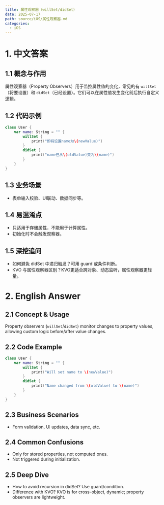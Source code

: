 ```yaml
---
title: 属性观察器（willSet/didSet）
date: 2025-07-17
path: source/iOS/属性观察器.md
categories:
  - iOS
---
```


# 1. 中文答案

## 1.1 概念与作用
属性观察器（Property Observers）用于监控属性值的变化，常见的有 `willSet`（将要设置）和 `didSet`（已经设置）。它们可以在属性值发生变化前后执行自定义逻辑。

## 1.2 代码示例
```swift
class User {
    var name: String = "" {
        willSet {
            print("即将设置name为\(newValue)")
        }
        didSet {
            print("name已从\(oldValue)变为\(name)")
        }
    }
}
```

## 1.3 业务场景
- 表单输入校验、UI联动、数据同步等。

## 1.4 易混淆点
- 只适用于存储属性，不能用于计算属性。
- 初始化时不会触发观察器。

## 1.5 深挖追问
- 如何避免 didSet 中递归触发？可用 guard 或条件判断。
- KVO 与属性观察器区别？KVO更适合跨对象、动态监听，属性观察器更轻量。

# 2. English Answer

## 2.1 Concept & Usage
Property observers (`willSet`/`didSet`) monitor changes to property values, allowing custom logic before/after value changes.

## 2.2 Code Example
```swift
class User {
    var name: String = "" {
        willSet {
            print("Will set name to \(newValue)")
        }
        didSet {
            print("Name changed from \(oldValue) to \(name)")
        }
    }
}
```

## 2.3 Business Scenarios
- Form validation, UI updates, data sync, etc.

## 2.4 Common Confusions
- Only for stored properties, not computed ones.
- Not triggered during initialization.

## 2.5 Deep Dive
- How to avoid recursion in didSet? Use guard/condition.
- Difference with KVO? KVO is for cross-object, dynamic; property observers are lightweight.
